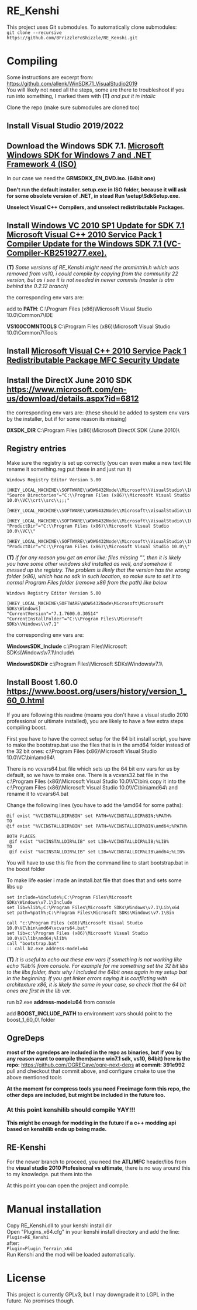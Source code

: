 # RE_Kenshi
This project uses Git submodules. To automatically clone submodules:  
`git clone --recursive https://github.com/BFrizzleFoShizzle/RE_Kenshi.git`  

# Compiling
Some instructions are excerpt from: https://github.com/allenk/WinSDK71_VisualStudio2019  
You will likely not need all the steps, some are there to troubleshoot if you run into something, I marked them with **(T)** *and put it in intalic*

Clone the repo (make sure submodules are cloned too)  

## Install Visual Studio 2019/2022

## Download the Windows SDK 7.1. [Microsoft Windows SDK for Windows 7 and .NET Framework 4 (ISO)](https://www.microsoft.com/en-us/download/details.aspx?id=8442)

In our case we need the **GRMSDKX_EN_DVD.iso. (64bit one)**

**Don't run the default installer. setup.exe in ISO folder, because it will ask for some obsolete version of .NET, in stead Run \setup\SdkSetup.exe.**

**Unselect Visual C++ Compilers, and unselect redistributable Packages.**

## Install [Windows VC 2010 SP1 Update for SDK 7.1 Microsoft Visual C++ 2010 Service Pack 1 Compiler Update for the Windows SDK 7.1 (VC-Compiler-KB2519277.exe).](https://www.microsoft.com/en-US/download/details.aspx?id=4422)

**(T)** *Some versions of RE_Kenshi might need the ammintrin.h which was removed from vs10, i could compile by copying from the community 22 version, but as i see it is not needed in newer commits (master is atm behind the 0.2.12 branch)*

the corresponding env vars are:

add to **PATH**: C:\Program Files (x86)\Microsoft Visual Studio 10.0\Common7\IDE

**VS100COMNTOOLS** C:\Program Files (x86)\Microsoft Visual Studio 10.0\Common7\Tools


## Install [Microsoft Visual C++ 2010 Service Pack 1 Redistributable Package MFC Security Update](https://www.microsoft.com/en-us/download/details.aspx?id=26999)

## Install the DirectX June 2010 SDK https://www.microsoft.com/en-us/download/details.aspx?id=6812  

the corresponding env vars are: (these should be added to system env vars by the installer, but if for some reason its missing)

**DXSDK_DIR** C:\Program Files (x86)\Microsoft DirectX SDK (June 2010)\

## Registry entries
Make sure the registry is set up correctly (you can even make a new text file rename it something.reg put these in and just run it)
```
Windows Registry Editor Version 5.00

[HKEY_LOCAL_MACHINE\\SOFTWARE\\WOW6432Node\\Microsoft\\VisualStudio\\10.0]
"Source Directories"="C:\\Program Files (x86)\\Microsoft Visual Studio 10.0\\VC\\crt\\src\\;;;"

[HKEY_LOCAL_MACHINE\\SOFTWARE\\WOW6432Node\\Microsoft\\VisualStudio\\10.0\\Setup]

[HKEY_LOCAL_MACHINE\\SOFTWARE\\WOW6432Node\\Microsoft\\VisualStudio\\10.0\\Setup\\VC]
"ProductDir"="C:\\Program Files (x86)\\Microsoft Visual Studio 10.0\\VC\\"

[HKEY_LOCAL_MACHINE\\SOFTWARE\\WOW6432Node\\Microsoft\\VisualStudio\\10.0\\Setup\\VS]
"ProductDir"="C:\\Program Files (x86)\\Microsoft Visual Studio 10.0\\"
```

**(T)** *if for any reason you get an error like: files missing "",
then it is likely you have some other windows skd installed as well, and somehow it messed up the registry.
The problem is likely that the version has the wrong folder (x86), which has no sdk in such location, so make sure to set it to normal Program Files folder (remove x86 from the path) like below*
```
Windows Registry Editor Version 5.00

[HKEY_LOCAL_MACHINE\SOFTWARE\WOW6432Node\Microsoft\Microsoft SDKs\Windows]
"CurrentVersion"="7.1.7600.0.30514"
"CurrentInstallFolder"="C:\\Program Files\\Microsoft SDKs\\Windows\\v7.1"
```

the corresponding env vars are:

**WindowsSDK_Include** c:\Program Files\Microsoft SDKs\Windows\v7.1\Include\

**WindowsSDKDir** c:\Program Files\Microsoft SDKs\Windows\v7.1\

## Install Boost 1.60.0 https://www.boost.org/users/history/version_1_60_0.html  
If you are following this readme (means you don't have a visual studio 2010 professional or ultimate installed), you are likely to have a few extra steps compiling boost.

First you have to have the correct setup for the 64 bit install script, you have to make the bootstrap.bat use the files that is in the amd64 folder instead of the 32 bit ones:
c:\Program Files (x86)\Microsoft Visual Studio 10.0\VC\bin\amd64\

There is no vcvars64.bat file which sets up the 64 bit env vars for us by default, so we have to make one.
There is a vcvars32.bat file in the c:\Program Files (x86)\Microsoft Visual Studio 10.0\VC\bin\ copy it into the c:\Program Files (x86)\Microsoft Visual Studio 10.0\VC\bin\amd64\ and rename it to vcvars64.bat

Change the following lines (you have to add the \amd64 for some paths):

```
@if exist "%VCINSTALLDIR%BIN" set PATH=%VCINSTALLDIR%BIN;%PATH%
TO
@if exist "%VCINSTALLDIR%BIN" set PATH=%VCINSTALLDIR%BIN\amd64;%PATH%

BOTH PLACES
 @if exist "%VCINSTALLDIR%LIB" set LIB=%VCINSTALLDIR%LIB;%LIB%
TO
 @if exist "%VCINSTALLDIR%LIB" set LIB=%VCINSTALLDIR%LIB\amd64;%LIB%
``` 
You will have to use this file from the command line to start bootstrap.bat in the boost folder

To make life easier i made an install.bat file that does that and sets some libs up

```
set include=%include%;C:\Program Files\Microsoft SDKs\Windows\v7.1\Include
set lib=%lib%;C:\Program Files\Microsoft SDKs\Windows\v7.1\Lib\x64
set path=%path%;C:\Program Files\Microsoft SDKs\Windows\v7.1\Bin

call "c:\Program Files (x86)\Microsoft Visual Studio 10.0\VC\bin\amd64\vcvars64.bat"
set lib=c:\Program Files (x86)\Microsoft Visual Studio 10.0\VC\lib\amd64;%lib%
call "bootstrap.bat"
:: call b2.exe address-model=64
```

**(T)** *it is useful to echo out these env vars if something is not working like echo %lib% from console.
For example for me something set the 32 bit libs to the libs folder, thats why i included the 64bit ones again in my setup bat in the beginning.
If you get linker errors saying it is conflicting with architexture x86, it is likely the same in your case, so check that the 64 bit ones are first in the lib var.*

run b2.exe **address-model=64** from console

add **BOOST_INCLUDE_PATH** to environment vars should point to the boost_1_60_0\ folder

## OgreDeps
**most of the ogredeps are included in the repo as binaries, but if you by any reason want to compile them(same win7.1 sdk, vs10, 64bit) here is the repo:**
https://github.com/OGRECave/ogre-next-deps **at commit: 391e992**
pull and checkout that commit above, and configure cmake to use the above mentioned tools

**At the moment for compress tools you need Freeimage form this repo, the other deps are included, but might be included in the future too.**

### At this point kenshilib should compile YAY!!!
**This might be enough for modding in the future if a c++ modding api based on kenshilib ends up being made.**

## RE-Kenshi
For the newer branch to proceed, you need the **ATL/MFC** header/libs from the **visual studio 2010 Ptofesisonal vs ultimate**, there is no way around this to my knowledge.
put them into the 

At this point you can open the project and compile.

# Manual installation
Copy RE_Kenshi.dll to your kenshi install dir  
Open "Plugins_x64.cfg" in your kenshi install directory and add the line:  
`Plugin=RE_Kenshi`  
after:  
`Plugin=Plugin_Terrain_x64`  
Run Kenshi and the mod will be loaded automatically.  

# License
This project is currently GPLv3, but I may downgrade it to LGPL in the future. No promises though.
